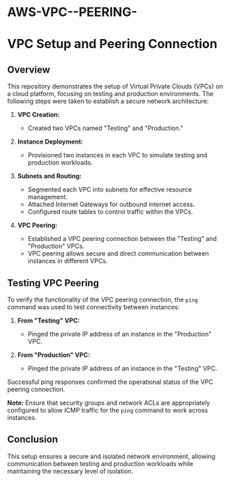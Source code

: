 # AWS-VPC--PEERING-
# VPC Setup and Peering Connection

## Overview

This repository demonstrates the setup of Virtual Private Clouds (VPCs) on a cloud platform, focusing on testing and production environments. The following steps were taken to establish a secure network architecture:

1. **VPC Creation:**
   - Created two VPCs named "Testing" and "Production."

2. **Instance Deployment:**
   - Provisioned two instances in each VPC to simulate testing and production workloads.

3. **Subnets and Routing:**
   - Segmented each VPC into subnets for effective resource management.
   - Attached Internet Gateways for outbound internet access.
   - Configured route tables to control traffic within the VPCs.

4. **VPC Peering:**
   - Established a VPC peering connection between the "Testing" and "Production" VPCs.
   - VPC peering allows secure and direct communication between instances in different VPCs.

## Testing VPC Peering

To verify the functionality of the VPC peering connection, the `ping` command was used to test connectivity between instances:

1. **From "Testing" VPC:**
   - Pinged the private IP address of an instance in the "Production" VPC.

2. **From "Production" VPC:**
   - Pinged the private IP address of an instance in the "Testing" VPC.

Successful ping responses confirmed the operational status of the VPC peering connection.

**Note:** Ensure that security groups and network ACLs are appropriately configured to allow ICMP traffic for the `ping` command to work across instances.

## Conclusion

This setup ensures a secure and isolated network environment, allowing communication between testing and production workloads while maintaining the necessary level of isolation.
